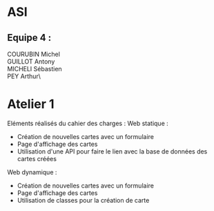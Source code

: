 # ASI

## Equipe 4 :
COURUBIN Michel\
GUILLOT Antony\
MICHELI Sébastien\
PEY Arthur\

# Atelier 1

Eléments réalisés du cahier des charges :
Web statique :
- Création de nouvelles cartes avec un formulaire 
- Page d'affichage des cartes
- Utilisation d'une API pour faire le lien avec la base de données des cartes créées

Web dynamique :
- Création de nouvelles cartes avec un formulaire 
- Page d'affichage des cartes
- Utilisation de classes pour la création de carte
